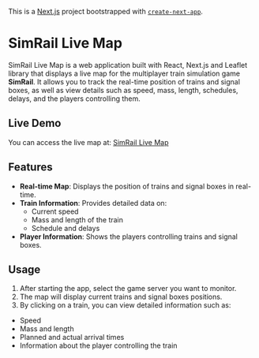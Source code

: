 This is a [Next.js](https://nextjs.org/) project bootstrapped with [`create-next-app`](https://github.com/vercel/next.js/tree/canary/packages/create-next-app).

# SimRail Live Map

SimRail Live Map is a web application built with React, Next.js and Leaflet library that displays a live map for the multiplayer train simulation game **SimRail**. It allows you to track the real-time position of trains and signal boxes, as well as view details such as speed, mass, length, schedules, delays, and the players controlling them.

## Live Demo

You can access the live map at: [SimRail Live Map](https://simrail-live-map.netlify.app/)

## Features

- **Real-time Map**: Displays the position of trains and signal boxes in real-time.
- **Train Information**: Provides detailed data on:
  - Current speed
  - Mass and length of the train
  - Schedule and delays
- **Player Information**: Shows the players controlling trains and signal boxes.

## Usage

1. After starting the app, select the game server you want to monitor.
2. The map will display current trains and signal boxes positions.
3. By clicking on a train, you can view detailed information such as:

- Speed
- Mass and length
- Planned and actual arrival times
- Information about the player controlling the train
